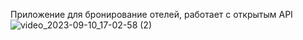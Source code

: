 Приложение для бронирование отелей, работает с открытым API
![video_2023-09-10_17-02-58 (2)](https://github.com/VictoriaChrl/mockHotelBookingService/assets/121154416/c6364302-0749-4a94-ba93-cb2f08763540)
